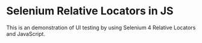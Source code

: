 # Selenium Relative Locators in JS

This is an demonstration of UI testing by using Selenium 4 Relative Locators and JavaScript.
